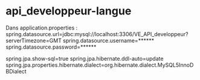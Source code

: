 # api_developpeur-langue

Dans application.properties :
spring.datasource.url=jdbc:mysql://localhost:3306/VE_API_developpeur?serverTimezone=GMT
spring.datasource.username=******
spring.datasource.password=******

spring.jpa.show-sql=true
spring.jpa.hibernate.ddl-auto=update
spring.jpa.properties.hibernate.dialect=org.hibernate.dialect.MySQL5InnoDBDialect
